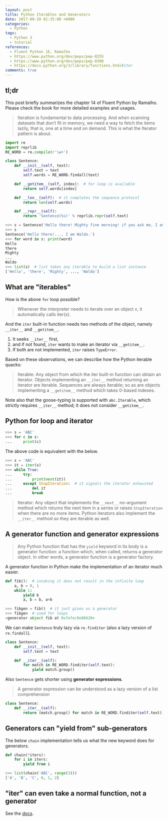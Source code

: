 ```yaml
---
layout: post
title: Python Iterables and Generators
date: 2017-09-20 01:35:00 +0900
categories:
  - Python
tags:
  - Python 3
  - tutorial
references:
  - Fluent Python 1E, Ramalho
  - https://www.python.org/dev/peps/pep-0255
  - https://www.python.org/dev/peps/pep-0380
  - https://docs.python.org/3/library/functions.html#iter
comments: true
---
```


## tl;dr
This post briefly summarizes the chapter 14 of Fluent Python by Ramalho. Please check the book for more detailed examples and usages.

> Iteration is fundamental to data processing. And when scanning datasets that don’t fit in memory, we need a way to fetch the items lazily, that is, one at a time and on demand. This is what the Iterator pattern is about.

```python
import re
import reprlib
RE_WORD = re.compile(r'\w+')

class Sentence:
    def __init__(self, text):
        self.text = text
        self.words = RE_WORD.findall(text)

    def __getitem__(self, index):  # for loop is available
        return self.words[index]

    def __len__(self):  # it completes the sequence protocol
        return len(self.words)

    def __repr__(self):
        return 'Sentence(%s)' % reprlib.repr(self.text)

>>> s = Sentence('Hello there! Mighty fine morning! if you ask me, I am Waldo.')
>>> s
Sentence('Hello there!..., I am Waldo.')
>>> for word in s: print(word)
Hello
there
Mighty
...
Waldo
>>> list(s)  # list takes any iterable to build a list instance
['Hello', 'there', 'Mighty', ..., 'Waldo']
```

## What are "iterables"
How is the above `for` loop possible?

> Whenever the interpreter needs to iterate over an object x, it automatically calls iter(x).

And the `iter` built-in function needs two methods of the object, namely `__iter__` and `__getitem__`.

1. It seeks `__iter__` first,
2. and if not found, `iter` wants to make an iterator via `__getitem__`.
3. If both are not implemented, `iter` raises `TypeError`.

Based on these observations, we can describe how the Python iterable quacks:

> Iterable: Any object from which the iter built-in function can obtain an iterator. Objects implementing an `__iter__` method returning an iterator are iterable. Sequences are always iterable; so as are objects implementing a `__getitem__` method which takes 0-based indexes.

Note also that the goose-typing is supported with `abc.Iterable`, which strictly requires `__iter__` method; it does not consider `__getitem__`.

## Python for loop and iterator
```python
>>> s = 'ABC'
>>> for c in s:
...     print(c)
```
The above code is equivalent with the below.
```python
>>> s = 'ABC'
>>> it = iter(s)
>>> while True:
...     try:
...         print(next(it))
...     except StopIteration:  # it signals the iterator exhausted
...         del it
...         break
```
> Iterator: Any object that implements the `__next__` no-argument method which returns the next item in a series or raises `StopIteration` when there are no more items. Python iterators also implement the `__iter__` method so they are iterable as well.

## A generator function and generator expressions
> Any Python function that has the `yield` keyword in its body is a generator function: a function which, when called, returns a generator object. In other words, a generator function is a generator factory.

A generator function in Python make the implementation of an iterator much easier.
```python
def fib():  # invoking it does not result in the infinite loop
    a, b = 0, 1
    while 1:
        yield b
        a, b = b, a+b

>>> fibgen = fib()  # it just gives us a generator
>>> fibgen  # used for loops
<generator object fib at 0x7efec9e86620>
```
We can make `Sentence` truly lazy via `re.finditer` (also a lazy version of `re.findall`).
```python
class Sentence:
    def __init__(self, text):
        self.text = text

    def __iter__(self):
        for match in RE_WORD.finditer(self.text):
            yield match.group()
```
Also `Sentence` gets shorter using **generator expressions**.
> A generator expression can be understood as a lazy version of a list comprehension

```python
class Sentence:
    def __iter__(self):
        return (match.group() for match in RE_WORD.finditer(self.text))
```

## Generators can "yield from" sub-generators
The below `chain` implementation tells us what the new keyword does for generators.
```python
def chain(*iters):
    for i in iters:
        yield from i

>>> list(chain('ABC', range(3)))
['A', 'B', 'C', 0, 1, 2]
```

## "iter" can even take a normal function, not a generator
See the [docs](https://docs.python.org/3/library/functions.html#iter).
